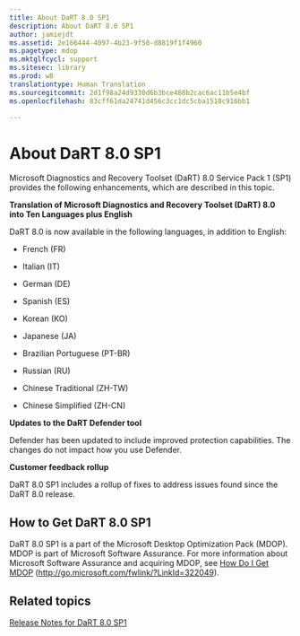 ```yaml
---
title: About DaRT 8.0 SP1
description: About DaRT 8.0 SP1
author: jamiejdt
ms.assetid: 2e166444-4097-4b23-9f50-d8819f1f4960
ms.pagetype: mdop
ms.mktglfcycl: support
ms.sitesec: library
ms.prod: w8
translationtype: Human Translation
ms.sourcegitcommit: 2d1f98a24d9330d6b3bce488b2cac6ac11b5e4bf
ms.openlocfilehash: 83cff61da24741d456c3cc1dc5cba1518c916bb1

---
```



# About DaRT 8.0 SP1


Microsoft Diagnostics and Recovery Toolset (DaRT) 8.0 Service Pack 1 (SP1) provides the following enhancements, which are described in this topic.

**Translation of Microsoft Diagnostics and Recovery Toolset (DaRT) 8.0 into Ten Languages plus English**

DaRT 8.0 is now available in the following languages, in addition to English:

-   French (FR)

-   Italian (IT)

-   German (DE)

-   Spanish (ES)

-   Korean (KO)

-   Japanese (JA)

-   Brazilian Portuguese (PT-BR)

-   Russian (RU)

-   Chinese Traditional (ZH-TW)

-   Chinese Simplified (ZH-CN)

**Updates to the DaRT Defender tool**

Defender has been updated to include improved protection capabilities. The changes do not impact how you use Defender.

**Customer feedback rollup**

DaRT 8.0 SP1 includes a rollup of fixes to address issues found since the DaRT 8.0 release.

## How to Get DaRT 8.0 SP1


DaRT 8.0 SP1 is a part of the Microsoft Desktop Optimization Pack (MDOP). MDOP is part of Microsoft Software Assurance. For more information about Microsoft Software Assurance and acquiring MDOP, see [How Do I Get MDOP](http://go.microsoft.com/fwlink/?LinkId=322049) (http://go.microsoft.com/fwlink/?LinkId=322049).

## Related topics


[Release Notes for DaRT 8.0 SP1](release-notes-for-dart-80-sp1.md)

 

 








<!--HONumber=Jun16_HO4-->


